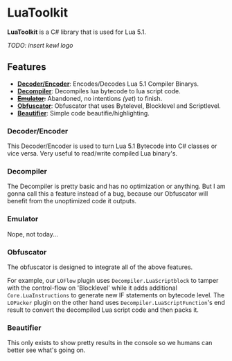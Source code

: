 ﻿# LuaToolkit

**LuaToolkit** is a C# library that is used for Lua 5.1.

*TODO: insert kewl logo*

## Features
- **[Decoder/Encoder](https://github.com/ferib/LuaToolkit/src/Disassembler)**: Encodes/Decodes Lua 5.1 Compiler Binarys.
- **[Decompiler](https://github.com/ferib/LuaToolkit/src/Decompiler)**: Decompiles lua bytecode to lua script code.
- ~~**[Emulator](https://github.com/ferib/LuaToolkit/src/Emulator)**:~~ Abandoned, no intentions *(yet*) to finish.
- **[Obfuscator](https://github.com/ferib/LuaToolkit/src/Obfuscator)**: Obfuscator that uses Bytelevel, Blocklevel and Scriptlevel.
- **[Beautifier](https://github.com/ferib/LuaToolkit/src/Beautifier)**: Simple code beautifie/highlighting.

### Decoder/Encoder
This Decoder/Encoder is used to turn Lua 5.1 Bytecode into C# classes or vice versa.
Very useful to read/write compiled Lua binary's.

### Decompiler
The Decompiler is pretty basic and has no optimization or anything.
But I am gonna call this a feature instead of a bug, because our Obfuscator will benefit from the unoptimized code it outputs.

### Emulator
Nope, not today...

### Obfuscator
The obfuscator is designed to integrate all of the above features.

For example, our ``LOFlow`` plugin uses ``Decompiler.LuaScriptblock`` to tamper with the control-flow on 'Blocklevel' while it adds additional ``Core.LuaInstructions`` to generate new IF statements on bytecode level.
The ``LOPacker`` plugin on the other hand uses ``Decompiler.LuaScriptFunction``'s end result to convert the decompiled Lua script code and then packs it.

### Beautifier
This only exists to show pretty results in the console so we humans can better see what's going on.